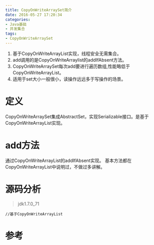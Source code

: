 ```yaml
---
title: CopyOnWriteArraySet简介
date: 2016-05-27 17:20:34
categories: 
- Java基础
- 并发集合
tags:
- CopyOnWriteArraySet
---
```



1. 基于CopyOnWriteArrayList实现，线程安全无需集合。
2. add调用的是CopyOnWriteArraylist的addIfAbsent方法。
3. CopyOnWriteArraySet每次add要进行遍历数组,性能略低于CopyOnWriteArrayList。
4. 适用于set大小一般很小，读操作远远多于写操作的场景。

<!-- more -->

# 定义
CopyOnWriteArraySet集成AbstractSet，实现Serializable接口。是基于CopyOnWriteArrayList实现。

# add方法
通过CopyOnWriteArrayList的addIfAbsent实现。
基本方法都在CopyOnWriteArrayList中说明过，不做过多讲解。


# 源码分析
>jdk1.7.0_71

```
//基于CopyOnWriteArrayList
```

# 参考
